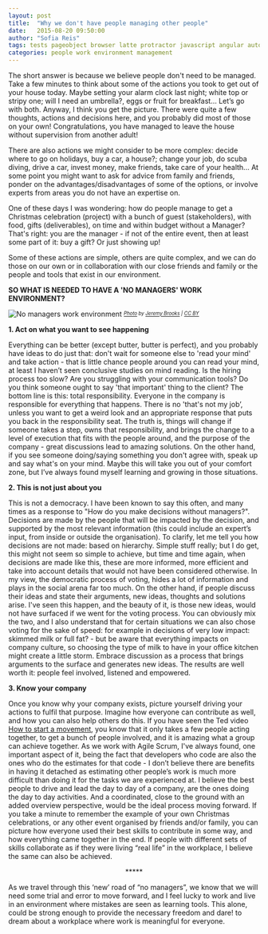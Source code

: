 ```yaml
---
layout: post
title:  "Why we don't have people managing other people"
date:   2015-08-20 09:50:00
author: "Sofia Reis"
tags: tests pageobject browser latte protractor javascript angular automation api fluent pattern webdriver
categories: people work environment management
---
```


The short answer is because we believe people don't need to be managed. Take a few minutes to think about some of the actions you took to get out of your house today. Maybe setting your alarm clock last night; white top or stripy one; will I need an umbrella?, eggs or fruit for breakfast… Let’s go with both. Anyway, I think you get the picture. There were quite a few thoughts, actions and decisions here, and you probably did most of those on your own! Congratulations, you have managed to leave the house without supervision from another adult!

There are also actions we might consider to be more complex: decide where to go on holidays, buy a car, a house?; change your job, do scuba diving, drive a car, invest money, make friends, take care of your health... At some point you might want to ask for advice from family and friends, ponder on the advantages/disadvantages of some of the options, or involve experts from areas you do not have an expertise on.

One of these days I was wondering: how do people manage to get a Christmas celebration (project) with a bunch of guest (stakeholders), with food, gifts (deliverables), on time and within budget without a Manager? That's right: you are the manager - if not of the entire event, then at least some part of it: buy a gift? Or just showing up!

Some of these actions are simple, others are quite complex, and we can do those on our own or in collaboration with our close friends and family or the people and tools that exist in our environment.


**SO WHAT IS NEEDED TO HAVE A 'NO MANAGERS' WORK ENVIRONMENT?**

![No managers work environment][1]
<sup><sub>*[Photo][3] by [Jeremy Brooks][4] | [CC BY][5]*</sub></sup>

**1. Act on what you want to see happening**

Everything can be better (except butter, butter is perfect), and you probably have ideas to do just that: don't wait for someone else to 'read your mind' and take action - that is little chance people around you can read your mind, at least I haven’t seen conclusive studies on mind reading. Is the hiring process too slow? Are you struggling with your communication tools? Do you think someone ought to say 'that important' thing to the client? The bottom line is this: total responsibility. Everyone in the company is responsible for everything that happens. There is no 'that's not my job’, unless you want to get a weird look and an appropriate response that puts you back in the responsibility seat. The truth is, things will change if someone takes a step, owns that responsibility, and brings the change to a level of execution that fits with the people around, and the purpose of the company - great discussions lead to amazing solutions. On the other hand, if you see someone doing/saying something you don't agree with, speak up and say what's on your mind. Maybe this will take you out of your comfort zone, but I’ve always found myself learning and growing in those situations.

**2. This is not just about you**

This is not a democracy. I have been known to say this often, and many times as a response to "How do you make decisions without managers?". Decisions are made by the people that will be impacted by the decision, and supported by the most relevant information (this could include an expert’s input, from inside or outside the organisation). To clarify, let me tell you how decisions are not made: based on hierarchy. Simple stuff really; but I do get, this might not seem so simple to achieve, but time and time again, when decisions are made like this, these are more informed, more efficient and take into account details that would not have been considered otherwise. In my view, the democratic process of voting, hides a lot of information and plays in the social arena far too much. On the other hand, if people discuss their ideas and state their arguments, new ideas, thoughts and solutions arise. I've seen this happen, and the beauty of it, is those new ideas, would not have surfaced if we went for the voting process. You can obviously mix the two, and I also understand that for certain situations we can also chose voting for the sake of speed: for example in decisions of very low impact: skimmed milk or full fat? - but be aware that everything impacts on company culture, so choosing the type of milk to have in your office kitchen might create a little storm. Embrace discussion as a process that brings arguments to the surface and generates new ideas. The results are well worth it: people feel involved, listened and empowered.

**3. Know your company**

Once you know why your company exists, picture yourself driving your actions to fulfil that purpose. Imagine how everyone can contribute as well, and how you can also help others do this. If you have seen the Ted video [How to start a movement][2], you know that it only takes a few people acting together, to get a bunch of people involved, and it is amazing what a group can achieve together. As we work with Agile Scrum, I've always found, one important aspect of it, being the fact that developers who code are also the ones who do the estimates for that code - I don’t believe there are benefits in having it detached as estimating other people’s work is much more difficult than doing it for the tasks we are experienced at. I believe the best people to drive and lead the day to day of a company, are the ones doing the day to day activities. And a coordinated, close to the ground with an added overview perspective, would be the ideal process moving forward. If you take a minute to remember the example of your own Christmas celebrations, or any other event organised by friends and/or family, you can picture how everyone used their best skills to contribute in some way, and how everything came together in the end. If people with different sets of skills collaborate as if they were living “real life” in the workplace, I believe the same can also be achieved.

<center>*****</center>

As we travel through this ‘new’ road of “no managers”, we know that we will need some trial and error to move forward, and I feel lucky to work and live in an environment where mistakes are seen as learning tools. This alone, could be strong enough to provide the necessary freedom and dare! to dream about a workplace where work is meaningful for everyone.

[1]: https://c2.staticflickr.com/4/3095/3217585986_958e84fb65_b.jpg
[2]: http://www.ted.com/talks/derek_sivers_how_to_start_a_movement?language=en
[3]: https://www.flickr.com/photos/jeremybrooks/3217585986/in/photostream/
[4]: https://www.flickr.com/photos/jeremybrooks
[5]: https://creativecommons.org/licenses/by-nc/2.0/